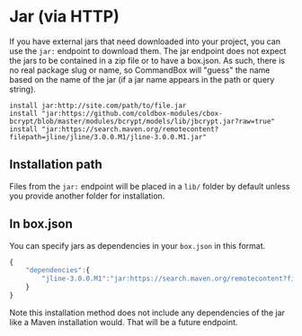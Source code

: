 # Jar \(via HTTP\)

If you have external jars that need downloaded into your project, you can use the `jar:` endpoint to download them. The jar endpoint does not expect the jars to be contained in a zip file or to have a box.json. As such, there is no real package slug or name, so CommandBox will "guess" the name based on the name of the jar \(if a jar name appears in the path or query string\).

```text
install jar:http://site.com/path/to/file.jar
install "jar:https://github.com/coldbox-modules/cbox-bcrypt/blob/master/modules/bcrypt/models/lib/jbcrypt.jar?raw=true"
install "jar:https://search.maven.org/remotecontent?filepath=jline/jline/3.0.0.M1/jline-3.0.0.M1.jar"
```

## Installation path

Files from the `jar:` endpoint will be placed in a `lib/` folder by default unless you provide another folder for installation.

## In box.json

You can specify jars as dependencies in your `box.json` in this format.

```javascript
{
    "dependencies":{
        "jline-3.0.0.M1":"jar:https://search.maven.org/remotecontent?filepath=jline/jline/3.0.0.M1/jline-3.0.0.M1.jar"
    }
}
```

Note this installation method does not include any dependencies of the jar like a Maven installation would. That will be a future endpoint.

